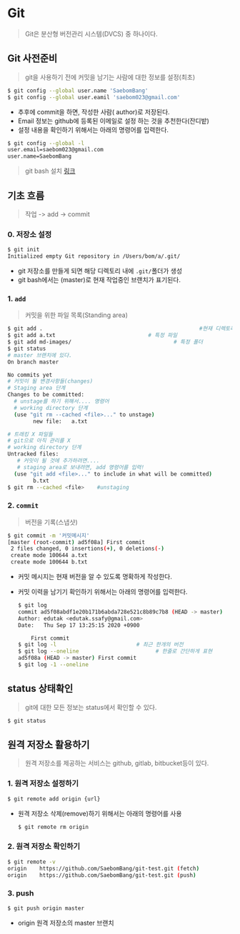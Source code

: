 
# Git

> Git은 분산형 버전관리 시스템(DVCS) 중 하나이다.
## Git 사전준비

> git을 사용하기 전에 커밋을 남기는 사람에 대한 정보를 설정(최초)
```bash
$ git config --global user.name 'SaebomBang'
$ git config --global user.eamil 'saebom023@gmail.com'
```

- 추후에 commit을 하면, 작성한 사람( author)로 저장된다.
- Email 정보는 github에 등록된 이메일로 설정 하는 것을 추천한다(잔디밭)
- 설정 내용을 확인하기 위해서는 아래의 명령어를 입력한다.

```bash
$ git config --global -l
user.email=saebom023@gmail.com
user.name=SaebomBang
```

> git bash 설치 [링크](https://gitforwindows.org/)
## 기초 흐름

>  작업 ->  add -> commit

### 0. 저장소 설정

```bash
$ git init
Initialized empty Git repository in /Users/bom/a/.git/
```

- git 저장소를 만들게 되면 해당 디렉토리 내에 `.git/`폴더가 생성
- git bash에서는 (master)로 현재 작업중인 브랜치가 표기된다.

### 1. `add`

> 커밋을 위한 파일 목록(Standing area)
```bash
$ git add .													#현재 디렉토리의 모든 파일 및 폴더
$ git add a.txt             				# 특정 파일
$ git add md-images/								# 특정 폴더
$ git status
# master 브랜치에 있다.
On branch master

No commits yet
# 커밋이 될 변경사항들(changes)
# Staging area 단계
Changes to be committed:
  # unstage를 하기 위해서.... 명령어
  # working directory 단계
  (use "git rm --cached <file>..." to unstage)
        new file:   a.txt

# 트래킹 X 파일들
# git으로 아직 관리를 X 
# working directory 단계
Untracked files:
   # 커밋이 될 것에 추가하려면....
   # staging area로 보내려면, add 명령어를 입력!
  (use "git add <file>..." to include in what will be committed)
        b.txt
$ git rm --cached <file>    #unstaging
```

### 2. `commit`

> 버전을 기록(스냅샷)
```bash
$ git commit -m '커밋메시지'
[master (root-commit) ad5f08a] First commit
 2 files changed, 0 insertions(+), 0 deletions(-)
 create mode 100644 a.txt
 create mode 100644 b.txt
```

- 커밋 메시지는 현재 버전을 알 수 있도록 명확하게 작성한다.

- 커밋 이력을 남기기 확인하기 위해서는 아래의 명령어를 입력한다.

  ```bash
  $ git log
  commit ad5f08abdf1e20b171b6abda728e521c8b89c7b8 (HEAD -> master)
  Author: edutak <edutak.ssafy@gmail.com>
  Date:   Thu Sep 17 13:25:15 2020 +0900
  
      First commit
  $ git log -l                         # 최근 한개의 버전
  $ git log --oneline       			     # 한줄로 간단하게 표현
  ad5f08a (HEAD -> master) First commit
  $ git log -1 --oneline
  ```

## status 상태확인

> git에 대한 모든 정보는 status에서 확인할 수 있다.
```bash
$ git status
```



## 원격 저장소 활용하기

> 원격 저장소를 제공하는 서비스는 github, gitlab, bitbucket등이 있다.
### 1. 원격 저장소 설정하기

```bash
$ git remote add origin {url}
```

* 원격 저장소 삭제(remove)하기 위해서는 아래의 명령어를 사용

  ```bash
  $ git remote rm origin
  ```

### 2. 원격 저장소 확인하기

```bash
$ git remote -v
origin    https://github.com/SaebomBang/git-test.git (fetch)
origin    https://github.com/SaebomBang/git-test.git (push)
```

### 3. push

```bash
$ git push origin master
```

- origin  원격 저장소의 master 브랜치
